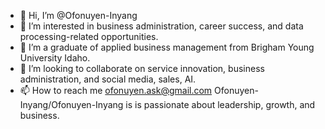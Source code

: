 - 👋 Hi, I’m @Ofonuyen-Inyang
- 👀 I’m interested in business administration, career success, and data processing-related opportunities.
- 🌱 I’m a graduate of applied business management from Brigham Young University Idaho.
- 💞️ I’m looking to collaborate on service innovation, business administration, and social media, sales, AI.
- 📫 How to reach me ofonuyen.ask@gmail.com
Ofonuyen-Inyang/Ofonuyen-Inyang is is passionate about leadership, growth, and business.
